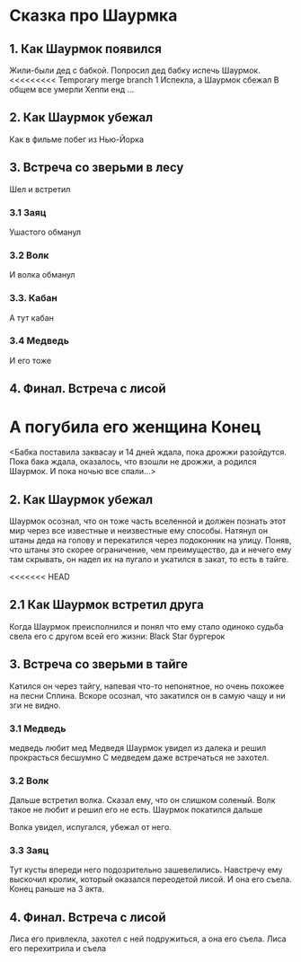 # Сказка про Шаурмка

## 1. Как Шаурмок появился
Жили-были дед с бабкой. 
Попросил дед бабку испечь Шаурмок.
<<<<<<<<< Temporary merge branch 1
Испекла, а Шаурмок сбежал
В общем все умерли
Хеппи енд
...

## 2. Как Шаурмок убежал
Как в фильме побег из Нью-Йорка
## 3. Встреча со зверьми в лесу
Шел и встретил
### 3.1 Заяц 
Ушастого обманул
### 3.2 Волк
И волка обманул
### 3.3. Кабан
А тут кабан
### 3.4 Медведь
И его тоже
## 4. Финал. Встреча с лисой
А погубила его женщина
Конец
=========
<Бабка поставила заквасау и 14 дней ждала, пока дрожжи разойдутся. Пока бака ждала, оказалось, что взошли не дрожжи, а родился Шаурмок. И пока ночью все спали...>

## 2. Как Шаурмок убежал
Шаурмок осознал, что он тоже часть вселенной и должен познать этот мир через все известные и неизвестные ему способы. Натянул он штаны деда на голову и перекатился через подоконник на улицу. Поняв, что штаны это скорее ограничение, чем преимущество, да и нечего ему там скрывать, он надел их на пугало и укатился в закат, то есть в тайге.

<<<<<<< HEAD
## 2.1 Как Шаурмок встретил друга
 Когда Шаурмок преисполнился и понял что ему стало одиноко судьба свела его с другом всей его жизни: Black Star бургерок

## 3. Встреча со зверьми в тайге

Катился он через тайгу, напевая что-то непонятное, но очень похожее на песни Сплина. Вскоре осознал, что закатился он в самую чащу и ни зги не видно.
### 3.1 Медведь
медведь любит мед
Медведя Шаурмок увидел из далека и решил прокрасться бесшумно
С медведем даже встречаться не захотел. 
 

### 3.2 Волк

Дальше встретил волка. Сказал ему, что он слишком соленый. Волк такое не любит и решил его не есть. Шаурмок покатился дальше

Волка увидел, испугался, убежал от него.
### 3.3 Заяц 
Тут кусты впереди него подозрительно зашевелились. Навстречу ему выскочил кролик, который оказался переодетой лисой. И она его съела. Конец раньше на 3 акта.

 
## 4. Финал. Встреча с лисой
Лиса его привлекла, захотел с ней подружиться, а она его съела. 
Лиса его перехитрила и съела
